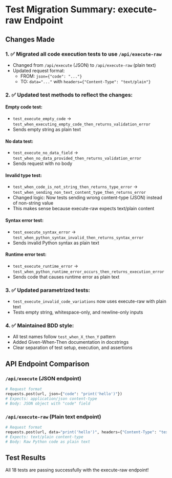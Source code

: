 # Test Migration Summary: execute-raw Endpoint

## Changes Made

### 1. ✅ Migrated all code execution tests to use `/api/execute-raw`
- Changed from `/api/execute` (JSON) to `/api/execute-raw` (plain text)
- Updated request format:
  - FROM: `json={"code": "..."}` 
  - TO: `data="..."` with `headers={"Content-Type": "text/plain"}`

### 2. ✅ Updated test methods to reflect the changes:

#### Empty code test:
- `test_execute_empty_code` → `test_when_executing_empty_code_then_returns_validation_error`
- Sends empty string as plain text

#### No data test:
- `test_execute_no_data_field` → `test_when_no_data_provided_then_returns_validation_error`
- Sends request with no body

#### Invalid type test:
- `test_when_code_is_not_string_then_returns_type_error` → `test_when_sending_non_text_content_type_then_returns_error`
- Changed logic: Now tests sending wrong content-type (JSON) instead of non-string value
- This makes sense because execute-raw expects text/plain content

#### Syntax error test:
- `test_execute_syntax_error` → `test_when_python_syntax_invalid_then_returns_syntax_error`
- Sends invalid Python syntax as plain text

#### Runtime error test:
- `test_execute_runtime_error` → `test_when_python_runtime_error_occurs_then_returns_execution_error`
- Sends code that causes runtime error as plain text

### 3. ✅ Updated parametrized tests:
- `test_execute_invalid_code_variations` now uses execute-raw with plain text
- Tests empty string, whitespace-only, and newline-only inputs

### 4. ✅ Maintained BDD style:
- All test names follow `test_when_X_then_Y` pattern
- Added Given-When-Then documentation in docstrings
- Clear separation of test setup, execution, and assertions

## API Endpoint Comparison

### `/api/execute` (JSON endpoint)
```python
# Request format
requests.post(url, json={"code": "print('hello')"})
# Expects: application/json content-type
# Body: JSON object with "code" field
```

### `/api/execute-raw` (Plain text endpoint)
```python
# Request format
requests.post(url, data="print('hello')", headers={"Content-Type": "text/plain"})
# Expects: text/plain content-type
# Body: Raw Python code as plain text
```

## Test Results
All 18 tests are passing successfully with the execute-raw endpoint!